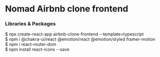 # Nomad Airbnb clone frontend

### Libraries & Packages

\$ npx create-react-app airbnb-clone-frontend --template=typescript <br>
\$ npm i @chakra-ui/react @emotion/react @emotion/styled framer-motion <br>
\$ npm i react-router-dom <br>
\$ npm install react-icons --save <br>

